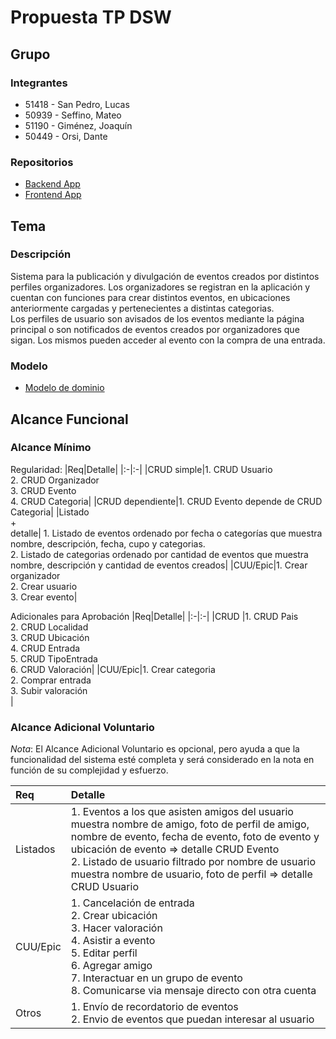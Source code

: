# Propuesta TP DSW

## Grupo
### Integrantes
* 51418 - San Pedro, Lucas
* 50939 - Seffino, Mateo
* 51190 - Giménez, Joaquín
* 50449 - Orsi, Dante

### Repositorios
* [Backend App](https://github.com/LucasSanPedro18/DSW-TP)
* [Frontend App](https://github.com/JoaquinGZ1/DSW-TP-FE)

## Tema
### Descripción
Sistema para la publicación y divulgación de eventos creados por distintos perfiles organizadores. Los organizadores se registran en la aplicación y cuentan con funciones para crear distintos eventos, en ubicaciones anteriormente cargadas y pertenecientes a distintas categorias.<br>
Los perfiles de usuario son avisados de los eventos mediante la página principal o son notificados de eventos creados por organizadores que sigan. Los mismos pueden acceder al evento con la compra de una entrada.

### Modelo
* [Modelo de dominio](https://drive.google.com/file/d/16xYhbJUnDa4sdpdbVt6X3xEIybnITIP2/view?usp=sharing)

## Alcance Funcional 

### Alcance Mínimo

Regularidad:
|Req|Detalle|
|:-|:-|
|CRUD simple|1. CRUD Usuario<br>2. CRUD Organizador<br>3. CRUD Evento<br>4. CRUD Categoria|
|CRUD dependiente|1. CRUD Evento depende de CRUD Categoria|
|Listado<br>+<br>detalle| 1. Listado de eventos ordenado por fecha o categorías que muestra nombre, descripción, fecha, cupo y categorias.<br> 2. Listado de categorias ordenado por cantidad de eventos que muestra nombre, descripción y cantidad de eventos creados|
|CUU/Epic|1. Crear organizador<br>2. Crear usuario<br>3. Crear evento|


Adicionales para Aprobación
|Req|Detalle|
|:-|:-|
|CRUD |1. CRUD Pais<br>2. CRUD Localidad<br>3. CRUD Ubicación<br>4. CRUD Entrada<br>5. CRUD TipoEntrada<br>6. CRUD Valoración|
|CUU/Epic|1. Crear categoria<br>2. Comprar entrada<br>3. Subir valoración<br>|


### Alcance Adicional Voluntario

*Nota*: El Alcance Adicional Voluntario es opcional, pero ayuda a que la funcionalidad del sistema esté completa y será considerado en la nota en función de su complejidad y esfuerzo.

|Req|Detalle|
|:-|:-|
|Listados |1. Eventos a los que asisten amigos del usuario muestra nombre de amigo, foto de perfil de amigo, nombre de evento, fecha de evento, foto de evento y ubicación de evento => detalle CRUD Evento<br> 2. Listado de usuario filtrado por nombre de usuario muestra nombre de usuario, foto de perfil => detalle CRUD Usuario|
|CUU/Epic|1. Cancelación de entrada<br>2. Crear ubicación<br>3. Hacer valoración<br>4. Asistir a evento<br>5. Editar perfil<br>6. Agregar amigo<br>7. Interactuar en un grupo de evento<br>8. Comunicarse via mensaje directo con otra cuenta|
|Otros|1. Envío de recordatorio de eventos<br>2. Envio de eventos que puedan interesar al usuario|
